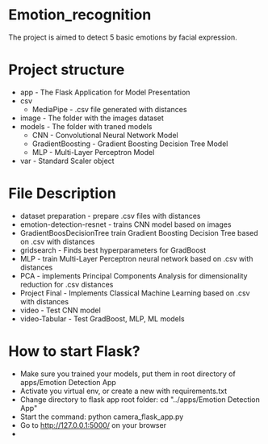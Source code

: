 # Emotion_recognition
The project is aimed to detect 5 basic emotions by facial expression.

# Project structure
- app - The Flask Application for Model Presentation
- csv
  - MediaPipe - .csv file generated with distances
- image - The folder with the images dataset
- models - The folder with traned models
  - CNN - Convolutional Neural Network Model
  - GradientBoosting - Gradient Boosting Decision Tree Model
  - MLP - Multi-Layer Perceptron Model
- var - Standard Scaler object

# File Description
- dataset preparation - prepare .csv files with distances
- emotion-detection-resnet - trains CNN model based on images
- GradientBoosDecisionTree train Gradient Boosting Decision Tree based on .csv with distances
- gridsearch - Finds best hyperparameters for GradBoost
- MLP - train Multi-Layer Perceptron neural network based on .csv with distances
- PCA - implements Principal Components Analysis for dimensionality reduction for .csv distances
- Project Final - Implements Classical Machine Learning based on .csv with distances
- video - Test CNN model
- video-Tabular - Test GradBoost, MLP, ML models

# How to start Flask?
- Make sure you trained your models, put them in root directory of apps/Emotion Detection App
- Activate you virtual env, or create a new with requirements.txt
- Change directory to flask app root folder: cd "../apps/Emotion Detection App"
- Start the command: python camera_flask_app.py
- Go to http://127.0.0.1:5000/ on your browser
- 
